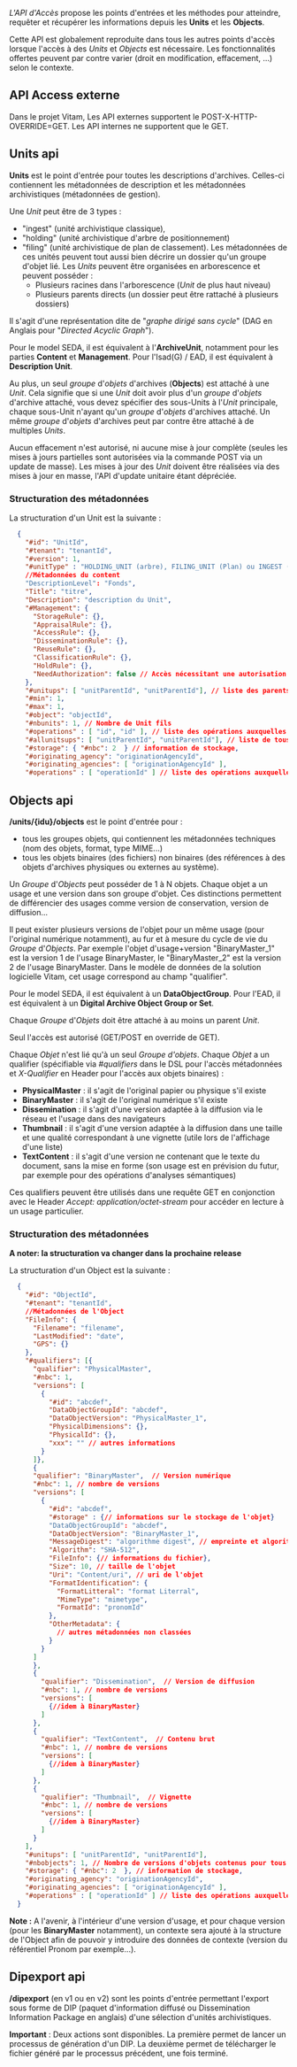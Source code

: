 *L'API d'Accès* propose les points d'entrées et les méthodes pour atteindre, requêter et récupérer les informations depuis les **Units** et les **Objects**.

Cette API est globalement reproduite dans tous les autres points d'accès lorsque l'accès à des _Units_ et _Objects_ est nécessaire. Les fonctionnalités offertes peuvent par contre varier (droit en modification, effacement, ...) selon le contexte.

## API Access externe

Dans le projet Vitam, Les API externes supportent le POST-X-HTTP-OVERRIDE=GET. Les API internes ne supportent que le GET.

## Units api

**Units** est le point d'entrée pour toutes les descriptions d'archives. Celles-ci contiennent les métadonnées de description et les métadonnées archivistiques (métadonnées de gestion).

Une _Unit_ peut être de 3 types :
- "ingest" (unité archivistique classique),
- "holding" (unité archivistique d'arbre de positionnement)
- "filing" (unité archivistique de plan de classement).
Les métadonnées de ces unités peuvent tout aussi bien décrire un dossier qu'un groupe d'objet lié. Les _Units_ peuvent être organisées en arborescence et peuvent posséder :
  - Plusieurs racines dans l'arborescence (_Unit_ de plus haut niveau)
  - Plusieurs parents directs (un dossier peut être rattaché à plusieurs dossiers)

 Il s'agit d'une représentation dite de "_graphe dirigé sans cycle_" (DAG en Anglais pour "_Directed Acyclic Graph_").

Pour le model SEDA, il est équivalent à l'**ArchiveUnit**, notamment pour les parties **Content** et **Management**. Pour l'Isad(G) / EAD, il est équivalent à **Description Unit**.

Au plus, un seul _groupe_ d'_objets_ d'archives (**Objects**) est attaché à une _Unit_. Cela signifie que si une _Unit_ doit avoir plus d'un _groupe_ d'_objets_ d'archive attaché, vous devez spécifier des sous-Units à l'_Unit_ principale, chaque sous-Unit n'ayant qu'un _groupe_ d'_objets_ d'archives attaché. Un même _groupe_ d'_objets_ d'archives peut par contre être attaché à de multiples _Units_.

Aucun effacement n'est autorisé, ni aucune mise à jour complète (seules les mises à jours partielles sont autorisées via la commande POST via un update de masse).
Les mises à jour des _Unit_ doivent être réalisées via des mises à jour en masse, l'API d'update unitaire étant dépréciée.

### Structuration des métadonnées

La structuration d'un Unit est la suivante :
```json
  {
    "#id": "UnitId",
    "#tenant": "tenantId",
    "#version": 1,
    "#unitType" : "HOLDING_UNIT (arbre), FILING_UNIT (Plan) ou INGEST (ArchiveUnit standard)"
    //Métadonnées du content
    "DescriptionLevel": "Fonds",
    "Title": "titre",
    "Description": "description du Unit",
    "#Management": {
      "StorageRule": {},
      "AppraisalRule": {},
      "AccessRule": {},
      "DisseminationRule": {},
      "ReuseRule": {},
      "ClassificationRule": {},
      "HoldRule": {},
      "NeedAuthorization": false // Accès nécessitant une autorisation explicite
    },
    "#unitups": [ "unitParentId", "unitParentId"], // liste des parents immédiats
    "#min": 1,
    "#max": 1,
    "#object": "objectId",
    "#nbunits": 1, // Nombre de Unit fils
    "#operations" : [ "id", "id" ], // liste des opérations auxquelles cette AU a participées
    "#allunitsups": [ "unitParentId", "unitParentId"], // liste de tous les parents jusqu'au sommet
    "#storage": { "#nbc": 2  } // information de stockage,
    "#originating_agency": "originationAgencyId",
    "#originating_agencies": [ "originationAgencyId" ],
    "#operations" : [ "operationId" ] // liste des opérations auxquelles cette AU a participées
```

## Objects api

**/units/{idu}/objects** est le point d'entrée pour :

 * tous les groupes objets, qui contiennent les métadonnées techniques (nom des objets, format, type MIME...)
 * tous les objets binaires (des fichiers) non binaires (des références à des objets d'archives physiques ou externes au système).

Un _Groupe_ d'_Objects_ peut posséder de 1 à N objets. Chaque objet a un usage et une version dans son groupe d'objet. Ces distinctions permettent de différencier des usages comme version de conservation, version de diffusion...

Il peut exister plusieurs versions de l'objet pour un même usage (pour l'original numérique notamment), au fur et à mesure du cycle de vie du _Groupe_ d'_Objects_. Par exemple l'objet d'usage+version "BinaryMaster_1" est la version 1 de l'usage BinaryMaster, le "BinaryMaster_2" est la version 2 de l'usage BinaryMaster. Dans le modèle de données de la solution logicielle Vitam, cet usage correspond au champ "qualifier".

Pour le model SEDA, il est équivalent à un **DataObjectGroup**. Pour l'EAD, il est équivalent à un **Digital Archive Object Group or Set**.

Chaque _Groupe_ d'_Objets_ doit être attaché à au moins un parent _Unit_.

Seul l'accès est autorisé (GET/POST en override de GET).

Chaque _Objet_ n'est lié qu'à un seul _Groupe d'objets_. Chaque _Objet_ a un qualifier (spécifiable via *#qualifiers* dans le DSL pour l'accès métadonnées et *X-Qualifier* en Header pour l'accès aux objets binaires) :

- **PhysicalMaster** : il s'agit de l'original papier ou physique s'il existe
- **BinaryMaster** : il s'agit de l'original numérique s'il existe
- **Dissemination** : il s'agit d'une version adaptée à la diffusion via le réseau et l'usage dans des navigateurs
- **Thumbnail** : il s'agit d'une version adaptée à la diffusion dans une taille et une qualité correspondant à une vignette (utile lors de l'affichage d'une liste)
- **TextContent** : il s'agit d'une version ne contenant que le texte du document, sans la mise en forme (son usage est en prévision du futur, par exemple pour des opérations d'analyses sémantiques)

Ces qualifiers peuvent être utilisés dans une requête GET en conjonction avec le Header *Accept: application/octet-stream* pour accéder en lecture à un usage particulier.

### Structuration des métadonnées

**A noter: la structuration va changer dans la prochaine release**

La structuration d'un Object est la suivante :
```json
  {
    "#id": "ObjectId",
    "#tenant": "tenantId",
    //Métadonnées de l'Object
    "FileInfo": {
      "Filename": "filename",
      "LastModified": "date",
      "GPS": {}
    },
    "#qualifiers": [{
      "qualifier": "PhysicalMaster",
      "#nbc": 1,
      "versions": [
        {
          "#id": "abcdef",
          "DataObjectGroupId": "abcdef",
          "DataObjectVersion": "PhysicalMaster_1",
          "PhysicalDimensions": {},
          "PhysicalId": {},
          "xxx": "" // autres informations
        }
      ]},
      {
      "qualifier": "BinaryMaster",  // Version numérique
      "#nbc": 1, // nombre de versions
      "versions": [
        {
          "#id": "abcdef",
          "#storage" : {// informations sur le stockage de l'objet}
          "DataObjectGroupId": "abcdef",
          "DataObjectVersion": "BinaryMaster_1",
          "MessageDigest": "algorithme digest", // empreinte et algorithme d'empreinte de l'objet
          "Algorithm": "SHA-512",
          "FileInfo": {// informations du fichier},
          "Size": 10, // taille de l'objet
          "Uri": "Content/uri", // uri de l'objet
          "FormatIdentification": {
            "FormatLitteral": "format Literral",
            "MimeType": "mimetype",
            "FormatId": "pronomId"
          },
          "OtherMetadata": {
            // autres métadonnées non classées
          }
        }
      ]
      },
      {
        "qualifier": "Dissemination",  // Version de diffusion
        "#nbc": 1, // nombre de versions
        "versions": [
          {//idem à BinaryMaster}
        ]
      },
      {
        "qualifier": "TextContent",  // Contenu brut
        "#nbc": 1, // nombre de versions
        "versions": [
          {//idem à BinaryMaster}
        ]
      },
      {
        "qualifier": "Thumbnail",  // Vignette
        "#nbc": 1, // nombre de versions
        "versions": [
          {//idem à BinaryMaster}
        ]
      }
    ],
    "#unitups": [ "unitParentId", "unitParentId"],
    "#nbobjects": 1, // Nombre de versions d'objets contenus pour tous les usages
    "#storage": { "#nbc": 2  }, // information de stockage,
    "#originating_agency": "originationAgencyId",
    "#originating_agencies": [ "originationAgencyId" ],
    "#operations" : [ "operationId" ] // liste des opérations auxquelles ce groupe d'objets a participées
  }
```
**Note :** A l'avenir, à l'intérieur d'une version d'usage, et pour chaque version (pour les **BinaryMaster** notamment), un contexte sera ajouté à la structure de l'Object afin de pouvoir y introduire des données de contexte (version du référentiel Pronom par exemple...).

## Dipexport api
**/dipexport** (en v1 ou en v2) sont les points d'entrée permettant l'export sous forme de DIP (paquet d'information diffusé ou Dissemination Information Package en anglais) d'une sélection d'unités archivistiques.

**Important** : Deux actions sont disponibles. La première permet de lancer un processus de génération d'un DIP. La deuxième permet de télécharger le fichier généré par le processus précédent, une fois terminé.
